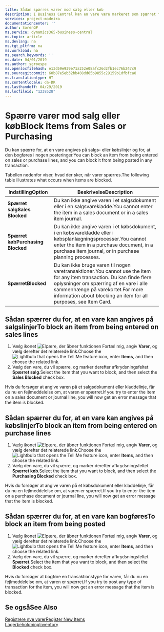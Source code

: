 ```yaml
---
title: Sådan spærres varer mod salg eller køb
description: I Business Central kan en vare være markeret som spærret for salg, spærret for køb eller spærret i alle sammenhænge.
services: project-madeira
documentationcenter: ''
author: SorenGP
ms.service: dynamics365-business-central
ms.topic: article
ms.devlang: na
ms.tgt_pltfrm: na
ms.workload: na
ms.search.keywords: ''
ms.date: 04/01/2019
ms.author: sgroespe
ms.openlocfilehash: e13d59e939e71a252e08afc26d2fb1ec76b247c9
ms.sourcegitcommit: 60b87e5eb32bb408dd65b9855c29159b1dfbfca8
ms.translationtype: HT
ms.contentlocale: da-DK
ms.lasthandoff: 04/29/2019
ms.locfileid: "1238528"
---
```

# <a name="block-items-from-sales-or-purchasing"></a><span data-ttu-id="6f957-103">Spærre varer mod salg eller køb</span><span class="sxs-lookup"><span data-stu-id="6f957-103">Block Items from Sales or Purchasing</span></span>
<span data-ttu-id="6f957-104">Du kan spærre for, at en vare angives på salgs- eller købslinjer og for, at den bogføres i nogen posteringer.</span><span class="sxs-lookup"><span data-stu-id="6f957-104">You can block an item from being entered on sales or purchase lines, and you can block it from being posted in any transaction.</span></span>  

<span data-ttu-id="6f957-105">Tabellen nedenfor viser, hvad der sker, når varer spærres.</span><span class="sxs-lookup"><span data-stu-id="6f957-105">The following table illustrates what occurs when items are blocked.</span></span>  

|<span data-ttu-id="6f957-106">Indstilling</span><span class="sxs-lookup"><span data-stu-id="6f957-106">Option</span></span>|<span data-ttu-id="6f957-107">Beskrivelse</span><span class="sxs-lookup"><span data-stu-id="6f957-107">Description</span></span>|  
|--------------------|------------|  
|<span data-ttu-id="6f957-108">**Spærret salg**</span><span class="sxs-lookup"><span data-stu-id="6f957-108">**Sales Blocked**</span></span>|<span data-ttu-id="6f957-109">Du kan ikke angive varen i et salgsdokument eller i en salgsvarekladde.</span><span class="sxs-lookup"><span data-stu-id="6f957-109">You cannot enter the item in a sales document or in a sales item journal.</span></span>|  
|<span data-ttu-id="6f957-110">**Spærret køb**</span><span class="sxs-lookup"><span data-stu-id="6f957-110">**Purchasing Blocked**</span></span>|<span data-ttu-id="6f957-111">Du kan ikke angive varen i et købsdokument, i en købsvarekladde eller i købsplanlægningsprocesser.</span><span class="sxs-lookup"><span data-stu-id="6f957-111">You cannot enter the item in a purchase document, in a purchase item journal, or in purchase planning processes.</span></span>|  
|<span data-ttu-id="6f957-112">**Spærret**</span><span class="sxs-lookup"><span data-stu-id="6f957-112">**Blocked**</span></span>|<span data-ttu-id="6f957-113">Du kan ikke bruge varen til nogen varetransaktioner.</span><span class="sxs-lookup"><span data-stu-id="6f957-113">You cannot use the item for any item transaction.</span></span> <span data-ttu-id="6f957-114">Du kan finde flere oplysninger om spærring af en vare i alle sammenhænge på varekortet.</span><span class="sxs-lookup"><span data-stu-id="6f957-114">For more information about blocking an item for all purposes, see Item Card.</span></span>|  

## <a name="to-block-an-item-from-being-entered-on-sales-lines"></a><span data-ttu-id="6f957-115">Sådan spærrer du for, at en vare kan angives på salgslinjer</span><span class="sxs-lookup"><span data-stu-id="6f957-115">To block an item from being entered on sales lines</span></span>  

1.  <span data-ttu-id="6f957-116">Vælg ikonet ![Elpære, der åbner funktionen Fortæl mig](media/ui-search/search_small.png "Fortæl mig, hvad du vil foretage dig"), angiv **Varer**, og vælg derefter det relaterede link.</span><span class="sxs-lookup"><span data-stu-id="6f957-116">Choose the ![Lightbulb that opens the Tell Me feature](media/ui-search/search_small.png "Tell me what you want to do") icon, enter **Items**, and then choose the related link.</span></span>  
2.  <span data-ttu-id="6f957-117">Vælg den vare, du vil spærre, og marker derefter afkrydsningsfeltet **Spærret salg**.</span><span class="sxs-lookup"><span data-stu-id="6f957-117">Select the item that you want to block, and then select the **Sales Blocked** check box.</span></span>  

<span data-ttu-id="6f957-118">Hvis du forsøger at angive varen på et salgsdokument eller kladdelinje, får du nu en fejlmeddelelse om, at varen er spærret.</span><span class="sxs-lookup"><span data-stu-id="6f957-118">If you try to enter the item on a sales document or journal line, you will now get an error message that the item is blocked.</span></span>

## <a name="to-block-an-item-from-being-entered-on-purchase-lines"></a><span data-ttu-id="6f957-119">Sådan spærrer du for, at en vare kan angives på købslinjer</span><span class="sxs-lookup"><span data-stu-id="6f957-119">To block an item from being entered on purchase lines</span></span>  

1.  <span data-ttu-id="6f957-120">Vælg ikonet ![Elpære, der åbner funktionen Fortæl mig](media/ui-search/search_small.png "Fortæl mig, hvad du vil foretage dig"), angiv **Varer**, og vælg derefter det relaterede link.</span><span class="sxs-lookup"><span data-stu-id="6f957-120">Choose the ![Lightbulb that opens the Tell Me feature](media/ui-search/search_small.png "Tell me what you want to do") icon, enter **Items**, and then choose the related link.</span></span>  
2.  <span data-ttu-id="6f957-121">Vælg den vare, du vil spærre, og marker derefter afkrydsningsfeltet **Spærret køb**.</span><span class="sxs-lookup"><span data-stu-id="6f957-121">Select the item that you want to block, and then select the **Purchasing Blocked** check box.</span></span>  

<span data-ttu-id="6f957-122">Hvis du forsøger at angive varen på et købsdokument eller kladdelinje, får du nu en fejlmeddelelse om, at varen er spærret.</span><span class="sxs-lookup"><span data-stu-id="6f957-122">If you try to enter the item on a purchase document or journal line, you will now get an error message that the item is blocked.</span></span>

## <a name="to-block-an-item-from-being-posted"></a><span data-ttu-id="6f957-123">Sådan spærrer du for, at en vare kan bogføres</span><span class="sxs-lookup"><span data-stu-id="6f957-123">To block an item from being posted</span></span>
1. <span data-ttu-id="6f957-124">Vælg ikonet ![Elpære, der åbner funktionen Fortæl mig](media/ui-search/search_small.png "Fortæl mig, hvad du vil foretage dig"), angiv **Varer**, og vælg derefter det relaterede link.</span><span class="sxs-lookup"><span data-stu-id="6f957-124">Choose the ![Lightbulb that opens the Tell Me feature](media/ui-search/search_small.png "Tell me what you want to do") icon, enter **Items**, and then choose the related link.</span></span>
2. <span data-ttu-id="6f957-125">Vælg den vare, du vil spærre, og marker derefter afkrydsningsfeltet **Spærret**.</span><span class="sxs-lookup"><span data-stu-id="6f957-125">Select the item that you want to block, and then select the **Blocked** check box.</span></span>

<span data-ttu-id="6f957-126">Hvis du forsøger at bogføre en transaktionstype for varen, får du nu en fejlmeddelelse om, at varen er spærret.</span><span class="sxs-lookup"><span data-stu-id="6f957-126">If you try to post any type of transaction for the item, you will now get an error message that the item is blocked.</span></span>

## <a name="see-also"></a><span data-ttu-id="6f957-127">Se også</span><span class="sxs-lookup"><span data-stu-id="6f957-127">See Also</span></span>  
[<span data-ttu-id="6f957-128">Registrere nye varer</span><span class="sxs-lookup"><span data-stu-id="6f957-128">Register New Items</span></span>](inventory-how-register-new-items.md)  
[<span data-ttu-id="6f957-129">Lagerbeholdning</span><span class="sxs-lookup"><span data-stu-id="6f957-129">Inventory</span></span>](inventory-manage-inventory.md)  
